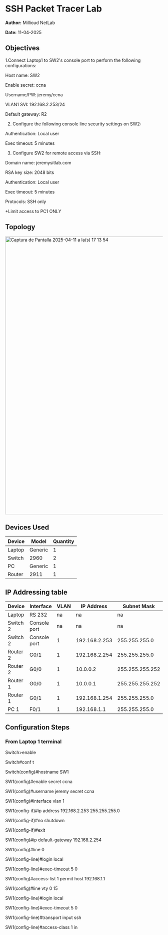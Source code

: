#  SSH Packet Tracer Lab

**Author:** Millioud NetLab  

**Date:** 11-04-2025  

##  Objectives

1.Connect Laptop1 to SW2's console port to perform the following configurations:

Host name: SW2

Enable secret: ccna

Username/PW: jeremy/ccna

VLAN1 SVI: 192.168.2.253/24

Default gateway: R2

2. Configure the following console line security settings on SW2:
   
Authentication: Local user

Exec timeout: 5 minutes

3. Configure SW2 for remote access via SSH:
   
Domain name: jeremysitlab.com

RSA key size: 2048 bits

Authentication: Local user

Exec timeout: 5 minutes

Protocols: SSH only

+Limit access to PC1 ONLY

## Topology

<img width="887" alt="Captura de Pantalla 2025-04-11 a la(s) 17 13 54" src="https://github.com/user-attachments/assets/279e1d6c-e639-48ea-a6e8-bfc6e3040087" />


## Devices Used

| Device         | Model        | Quantity |
|----------------|--------------|----------|
| Laptop         | Generic         | 1        |
| Switch  | 2960         | 2       |
| PC             | Generic      | 1        |
| Router | 2911      | 1        |

## IP Addressing table

| Device | Interface | VLAN | IP Address     | Subnet Mask       |
|--------|-----------|------|----------------|-------------------|
| Laptop    | RS 232     | na   | na | na     |
| Switch 2    | Console port    | na   | na  |na |
| Switch 2    | Console port    | 1   | 192.168.2.253  | 255.255.255.0 |
| Router 2   | G0/1   | 1   | 192.168.2.254  | 255.255.255.0 |
| Router 2   | G0/0    | 1   | 10.0.0.2  | 255.255.255.252 |
| Router 1   | G0/0    | 1   | 10.0.0.1  | 255.255.255.252 |
| Router 1   | G0/1    | 1   | 192.168.1.254 | 255.255.255.0 |
| PC 1   | F0/1    | 1   | 192.168.1.1 | 255.255.255.0 |


## Configuration Steps

### From Laptop 1 terminal 

Switch>enable

Switch#conf t

Switch(config)#hostname SW1

SW1(config)#enable secret ccna

SW1(config)#username jeremy secret ccna

SW1(config)#interface vlan 1

SW1(config-if)#ip address 192.168.2.253 255.255.255.0

SW1(config-if)#no shutdown

SW1(config-if)#exit

SW1(config)#ip default-gateway 192.168.2.254

SW1(config)#line 0

SW1(config-line)#login local

SW1(config-line)#exec-timeout 5 0

SW1(config)#access-list 1 permit host 192.168.1.1

SW1(config)#line vty 0 15

SW1(config-line)#login local

SW1(config-line)#exec-timeout 5 0

SW1(config-line)#transport input ssh

SW1(config-line)#access-class 1 in












